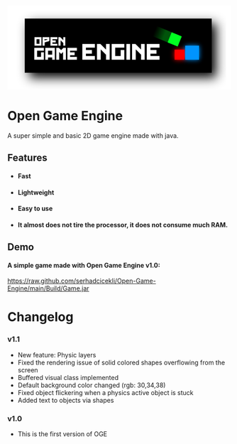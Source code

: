 
![Logo](https://raw.githubusercontent.com/serhadcicekli/Open-Game-Engine/main/OpenGameEngine.png)
# Open Game Engine
A super simple and basic 2D game engine made with java.
## Features
- #### Fast
- #### Lightweight
- #### Easy to use
- #### It almost does not tire the processor, it does not consume much RAM.
## Demo
#### A simple game made with Open Game Engine v1.0:
https://raw.github.com/serhadcicekli/Open-Game-Engine/main/Build/Game.jar

# Changelog
### v1.1
- New feature: Physic layers
- Fixed the rendering issue of solid colored shapes overflowing from the screen
- Buffered visual class implemented
- Default background color changed (rgb: 30,34,38)
- Fixed object flickering when a physics active object is stuck
- Added text to objects via shapes
### v1.0
- This is the first version of OGE

